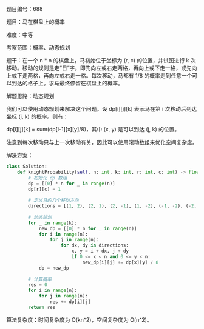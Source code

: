 题目编号：688

题目：马在棋盘上的概率

难度：中等

考察范围：概率、动态规划

题干：在一个 n * n 的棋盘上，马初始位于坐标为 (r, c) 的位置，并试图进行 k 次移动。移动的规则是走“日”字，即先向左或右走两格，再向上或下走一格，或先向上或下走两格，再向左或右走一格。每次移动，马都有 1/8 的概率走到任意一个可以到达的格子上。求马最终停留在棋盘上的概率。

解题思路：动态规划

我们可以使用动态规划来解决这个问题。设 dp[i][j][k] 表示马在第 i 次移动后到达坐标 (j, k) 的概率。则有：

dp[i][j][k] = sum(dp[i-1][x][y]/8)，其中 (x, y) 是可以到达 (j, k) 的位置。

注意到每次移动只与上一次移动有关，因此可以使用滚动数组来优化空间复杂度。

解决方案：

```python
class Solution:
    def knightProbability(self, n: int, k: int, r: int, c: int) -> float:
        # 初始化 dp 数组
        dp = [[0] * n for _ in range(n)]
        dp[r][c] = 1
        
        # 定义马的八个移动方向
        directions = [(1, 2), (2, 1), (2, -1), (1, -2), (-1, -2), (-2, -1), (-2, 1), (-1, 2)]
        
        # 动态规划
        for _ in range(k):
            new_dp = [[0] * n for _ in range(n)]
            for i in range(n):
                for j in range(n):
                    for dx, dy in directions:
                        x, y = i + dx, j + dy
                        if 0 <= x < n and 0 <= y < n:
                            new_dp[i][j] += dp[x][y] / 8
            dp = new_dp
        
        # 计算概率
        res = 0
        for i in range(n):
            for j in range(n):
                res += dp[i][j]
        return res
```

算法复杂度：时间复杂度为 O(kn^2)，空间复杂度为 O(n^2)。